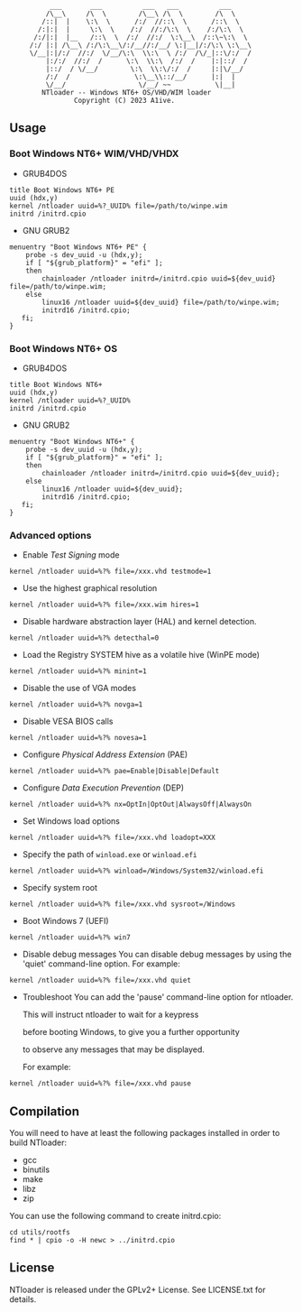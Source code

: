 ```
          ___       ___          ___   ___          ___     
         /\__\     /\  \        /\__\ /\  \        /\  \    
        /::|  |    \:\  \      /:/  //::\  \      /::\  \   
       /:|:|  |     \:\  \    /:/  //:/\:\  \    /:/\:\  \  
      /:/|:|  |__   /::\  \  /:/  //:/  \:\__\  /::\~\:\  \ 
     /:/ |:| /\__\ /:/\:\__\/:/__//:/__/ \:|__|/:/\:\ \:\__\
     \/__|:|/:/  //:/  \/__/\:\  \\:\  \ /:/  /\/_|::\/:/  /
         |:/:/  //:/  /      \:\  \\:\  /:/  /    |:|::/  / 
         |::/  / \/__/        \:\  \\:\/:/  /     |:|\/__/  
         /:/  /                \:\__\\::/__/      |:|  |    
         \/__/                  \/__/ ~~           \|__|    
        NTloader -- Windows NT6+ OS/VHD/WIM loader
                Copyright (C) 2023 A1ive.
```

## Usage

### Boot Windows NT6+ WIM/VHD/VHDX

- GRUB4DOS
```
title Boot Windows NT6+ PE
uuid (hdx,y)
kernel /ntloader uuid=%?_UUID% file=/path/to/winpe.wim
initrd /initrd.cpio
```

- GNU GRUB2
```
menuentry "Boot Windows NT6+ PE" {
    probe -s dev_uuid -u (hdx,y);
    if [ "${grub_platform}" = "efi" ];
    then
        chainloader /ntloader initrd=/initrd.cpio uuid=${dev_uuid} file=/path/to/winpe.wim;
    else
        linux16 /ntloader uuid=${dev_uuid} file=/path/to/winpe.wim;
        initrd16 /initrd.cpio;
   fi;
}
```

### Boot Windows NT6+ OS

- GRUB4DOS
```
title Boot Windows NT6+
uuid (hdx,y)
kernel /ntloader uuid=%?_UUID%
initrd /initrd.cpio
```

- GNU GRUB2
```
menuentry "Boot Windows NT6+" {
    probe -s dev_uuid -u (hdx,y);
    if [ "${grub_platform}" = "efi" ];
    then
        chainloader /ntloader initrd=/initrd.cpio uuid=${dev_uuid};
    else
        linux16 /ntloader uuid=${dev_uuid};
        initrd16 /initrd.cpio;
   fi;
}
```

### Advanced options

- Enable *Test Signing* mode
```
kernel /ntloader uuid=%?% file=/xxx.vhd testmode=1
```
- Use the highest graphical resolution
```
kernel /ntloader uuid=%?% file=/xxx.wim hires=1
```
- Disable hardware abstraction layer (HAL) and kernel detection.
```
kernel /ntloader uuid=%?% detecthal=0
```
- Load the Registry SYSTEM hive as a volatile hive (WinPE mode)
```
kernel /ntloader uuid=%?% minint=1
```
- Disable the use of VGA modes
```
kernel /ntloader uuid=%?% novga=1
```
- Disable VESA BIOS calls
```
kernel /ntloader uuid=%?% novesa=1
```
- Configure *Physical Address Extension* (PAE)
```
kernel /ntloader uuid=%?% pae=Enable|Disable|Default
```
- Configure *Data Execution Prevention* (DEP)
```
kernel /ntloader uuid=%?% nx=OptIn|OptOut|AlwaysOff|AlwaysOn
```
- Set Windows load options
```
kernel /ntloader uuid=%?% file=/xxx.vhd loadopt=XXX
```
- Specify the path of `winload.exe` or `winload.efi`
```
kernel /ntloader uuid=%?% winload=/Windows/System32/winload.efi
```
- Specify system root
```
kernel /ntloader uuid=%?% file=/xxx.vhd sysroot=/Windows
```
- Boot Windows 7 (UEFI)
```
kernel /ntloader uuid=%?% win7
```
- Disable debug messages
    You can disable debug messages by using the 'quiet' command-line option.
    For example:
```
kernel /ntloader uuid=%?% file=/xxx.vhd quiet
```
- Troubleshoot
    You can add the 'pause' command-line option for ntloader.
    
    This will instruct ntloader to wait for a keypress
    
     before booting Windows, to give you a further opportunity
    
     to observe any messages that may be displayed.
    
    For example:
```
kernel /ntloader uuid=%?% file=/xxx.vhd pause
```

## Compilation

You will need to have at least the following packages installed in order to build NTloader:

- gcc
- binutils
- make
- libz
- zip

You can use the following command to create initrd.cpio:
```
cd utils/rootfs
find * | cpio -o -H newc > ../initrd.cpio
```

## License

NTloader is released under the GPLv2+ License. See LICENSE.txt for details.

